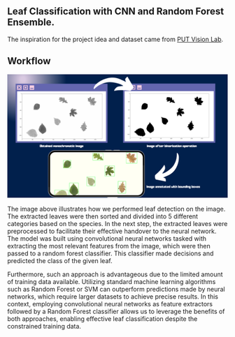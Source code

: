 ## Leaf Classification with CNN and Random Forest Ensemble.

The inspiration for the project idea and dataset came from [PUT Vision Lab](https://github.com/PUTvision/WDPOProject/tree/v2023?fbclid=IwAR0sf5s2HThpwEizT8nSRvGK55OU4nRmtPnd7vs46LFmc6yeXXMa-wp2MCc).


## Workflow

![](https://github.com/01Cramer/classification-cnn-and-random-forest-ensemble/blob/main/image.png)

The image above illustrates how we performed leaf detection on the image. The extracted leaves were then sorted and divided into 5 different categories based on the species. In the next step, the extracted leaves were preprocessed to facilitate their effective handover to the neural network. The model was built using convolutional neural networks tasked with extracting the most relevant features from the image, which were then passed to a random forest classifier. This classifier made decisions and predicted the class of the given leaf.

Furthermore, such an approach is advantageous due to the limited amount of training data available. Utilizing standard machine learning algorithms such as Random Forest or SVM can outperform predictions made by neural networks, which require larger datasets to achieve precise results. In this context, employing convolutional neural networks as feature extractors followed by a Random Forest classifier allows us to leverage the benefits of both approaches, enabling effective leaf classification despite the constrained training data.
